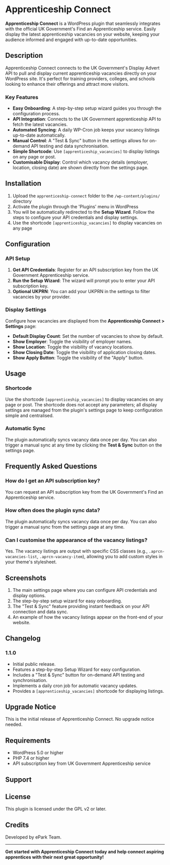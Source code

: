# Apprenticeship Connect

**Apprenticeship Connect** is a WordPress plugin that seamlessly integrates with the official UK Government's Find an Apprenticeship service. Easily display the latest apprenticeship vacancies on your website, keeping your audience informed and engaged with up-to-date opportunities.
## Description

Apprenticeship Connect connects to the UK Government's Display Advert API to pull and display current apprenticeship vacancies directly on your WordPress site. It's perfect for training providers, colleges, and schools looking to enhance their offerings and attract more visitors.

### Key Features

- **Easy Onboarding**: A step-by-step setup wizard guides you through the configuration process.
- **API Integration**: Connects to the UK Government apprenticeship API to fetch the latest vacancies.
- **Automated Syncing**: A daily WP-Cron job keeps your vacancy listings up-to-date automatically.
- **Manual Control**: A "Test & Sync" button in the settings allows for on-demand API testing and data synchronisation.
- **Simple Shortcode**: Use `[apprenticeship_vacancies]` to display listings on any page or post.
- **Customisable Display**: Control which vacancy details (employer, location, closing date) are shown directly from the settings page.

## Installation

1. Upload the `apprenticeship-connect` folder to the `/wp-content/plugins/` directory
2. Activate the plugin through the 'Plugins' menu in WordPress
3. You will be automatically redirected to the **Setup Wizard**. Follow the steps to configure your API credentials and display settings.
4. Use the shortcode `[apprenticeship_vacancies]` to display vacancies on any page

## Configuration

### API Setup

1.  **Get API Credentials**: Register for an API subscription key from the UK Government Apprenticeship service.
2.  **Run the Setup Wizard**: The wizard will prompt you to enter your API subscription key.
3.  **Optional UKPRN**: You can add your UKPRN in the settings to filter vacancies by your provider.

### Display Settings

Configure how vacancies are displayed from the **Apprenticeship Connect > Settings** page:

- **Default Display Count**: Set the number of vacancies to show by default.
- **Show Employer**: Toggle the visibility of employer names.
- **Show Location**: Toggle the visibility of vacancy locations.
- **Show Closing Date**: Toggle the visibility of application closing dates.
- **Show Apply Button**: Toggle the visibility of the "Apply" button.

## Usage

### Shortcode

Use the shortcode `[apprenticeship_vacancies]` to display vacancies on any page or post. The shortcode does not accept any parameters; all display settings are managed from the plugin's settings page to keep configuration simple and centralised.

### Automatic Sync

The plugin automatically syncs vacancy data once per day. You can also trigger a manual sync at any time by clicking the **Test & Sync** button on the settings page.

## Frequently Asked Questions

### How do I get an API subscription key?

You can request an API subscription key from the UK Government's Find an Apprenticeship service.

### How often does the plugin sync data?

The plugin automatically syncs vacancy data once per day. You can also trigger a manual sync from the settings page at any time.

### Can I customise the appearance of the vacancy listings?

Yes. The vacancy listings are output with specific CSS classes (e.g., `.aprcn-vacancies-list`, `.aprcn-vacancy-item`), allowing you to add custom styles in your theme's stylesheet.

## Screenshots

1.  The main settings page where you can configure API credentials and display options.
2.  The step-by-step setup wizard for easy onboarding.
3.  The "Test & Sync" feature providing instant feedback on your API connection and data sync.
4.  An example of how the vacancy listings appear on the front-end of your website.

## Changelog

### 1.1.0
- Initial public release.
- Features a step-by-step Setup Wizard for easy configuration.
- Includes a "Test & Sync" button for on-demand API testing and synchronisation.
- Implements a daily cron job for automatic vacancy updates.
- Provides a `[apprenticeship_vacancies]` shortcode for displaying listings.

## Upgrade Notice

This is the initial release of Apprenticeship Connect. No upgrade notice needed.

## Requirements

- WordPress 5.0 or higher
- PHP 7.4 or higher
- API subscription key from UK Government Apprenticeship service

## Support

## License

This plugin is licensed under the GPL v2 or later.

## Credits

Developed by ePark Team.

---

**Get started with Apprenticeship Connect today and help connect aspiring apprentices with their next great opportunity!** 